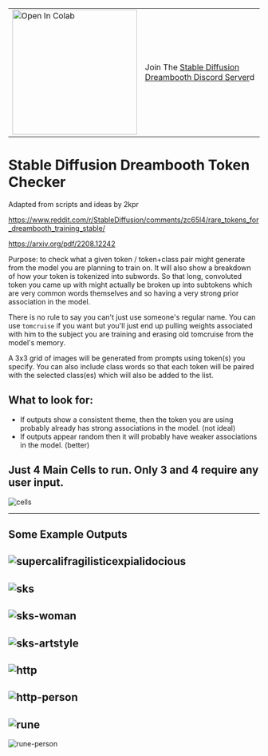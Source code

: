 
<table style="width:100%">
  <tr>
    <td>
      <a target="_blank" href="https://colab.research.google.com/github/yushan777/stable-diffusion-token-checker/blob/main/sddb_token_checker.ipynb">
        <img src="https://colab.research.google.com/assets/colab-badge.svg" alt="Open In Colab" width="250"/>
      </a>
    </td>
    <td>
      Join The <a href="https://discord.gg/wNNs2JNF7G">Stable Diffusion Dreambooth Discord Server</a>d
    </td>
  </tr>
</table>



# Stable Diffusion Dreambooth Token Checker

Adapted from scripts and ideas by 2kpr

https://www.reddit.com/r/StableDiffusion/comments/zc65l4/rare_tokens_for_dreambooth_training_stable/

https://arxiv.org/pdf/2208.12242

Purpose: to check what a given token / token+class pair might generate from the model you are planning to train on. It will also show a breakdown of how your token is tokenized into subwords. So that long, convoluted token you came up with might actually be broken up into subtokens which are very common words themselves and so having a very strong prior association in the model.

There is no rule to say you can't just use someone's regular name. You can use `tomcruise` if you want but you'll just end up pulling weights associated with him to the subject you are training and erasing old tomcruise from the model's memory. 

A 3x3 grid of images will be generated from prompts using token(s) you specify.  You can also include class words so that each token will be paired with the selected class(es) which will also be added to the list.

## What to look for:

* If outputs show a consistent theme, then the token you are using probably already has strong associations in the model. (not ideal)
* If outputs appear random then it will probably have weaker associations in the model. (better)

## Just 4 Main Cells to run.  Only 3 and 4 require any user input. 
![cells](https://github.com/yushan777/stable-diffusion-token-checker/raw/main/images/cells.jpg)

---
## Some Example Outputs
![supercalifragilisticexpialidocious](https://github.com/yushan777/stable-diffusion-token-checker/raw/main/images/supercalifragilisticexpialidocious.jpg)
---
![sks](https://github.com/yushan777/stable-diffusion-token-checker/raw/main/images/sks.jpg)
---
![sks-woman](https://github.com/yushan777/stable-diffusion-token-checker/raw/main/images/sks-woman.jpg)
---
![sks-artstyle](https://github.com/yushan777/stable-diffusion-token-checker/raw/main/images/sks-artstyle.jpg)
---
![http](https://github.com/yushan777/stable-diffusion-token-checker/raw/main/images/http.jpg)
---
![http-person](https://github.com/yushan777/stable-diffusion-token-checker/raw/main/images/http-person.jpg)
---
![rune](https://github.com/yushan777/stable-diffusion-token-checker/raw/main/images/rune.jpg)
---
![rune-person](https://github.com/yushan777/stable-diffusion-token-checker/raw/main/images/rune-person.jpg)
